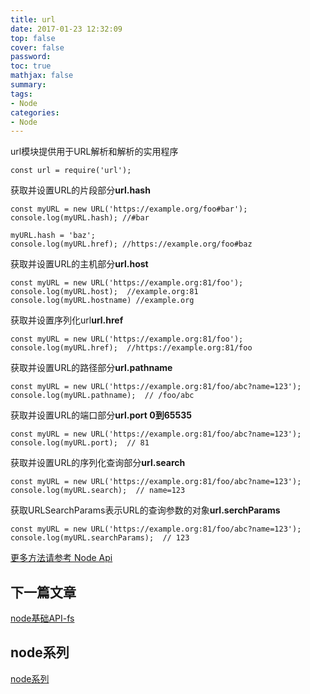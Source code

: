 ```yaml
---
title: url 
date: 2017-01-23 12:32:09
top: false
cover: false
password:
toc: true
mathjax: false
summary: 
tags:
- Node
categories:
- Node
---
```


url模块提供用于URL解析和解析的实用程序<br/>
```
const url = require('url');
```

获取并设置URL的片段部分**url.hash**<br/>
```
const myURL = new URL('https://example.org/foo#bar');
console.log(myURL.hash); //#bar

myURL.hash = 'baz';
console.log(myURL.href); //https://example.org/foo#baz
```

获取并设置URL的主机部分**url.host**<br/>
```
const myURL = new URL('https://example.org:81/foo');
console.log(myURL.host);  //example.org:81
console.log(myURL.hostname) //example.org
```

获取并设置序列化url**url.href**<br/>
```
const myURL = new URL('https://example.org:81/foo');
console.log(myURL.href);  //https://example.org:81/foo
```

获取并设置URL的路径部分**url.pathname**<br/>
```
const myURL = new URL('https://example.org:81/foo/abc?name=123');
console.log(myURL.pathname);  // /foo/abc
```

获取并设置URL的端口部分**url.port  0到65535**<br/>
```
const myURL = new URL('https://example.org:81/foo/abc?name=123');
console.log(myURL.port);  // 81
```

获取并设置URL的序列化查询部分**url.search**<br/>
```
const myURL = new URL('https://example.org:81/foo/abc?name=123');
console.log(myURL.search);  // name=123
```

获取URLSearchParams表示URL的查询参数的对象**url.serchParams**<br/>
```
const myURL = new URL('https://example.org:81/foo/abc?name=123');
console.log(myURL.searchParams);  // 123
```

<a href="https://nodejs.org/api/url.html">更多方法请参考 Node Api </a><br/>



## 下一篇文章
<a href='https://github.com/MarsPen/-notes-summary/blob/master/node/fs.md'>node基础API-fs</a>

## node系列
<a href='https://github.com/MarsPen/-notes-summary/blob/master/node/index.md'>node系列</a>


